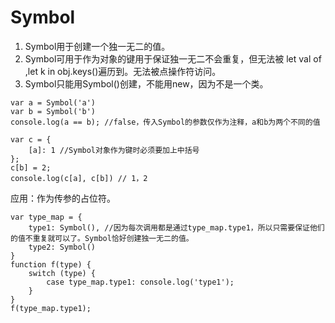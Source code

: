 # Symbol

1. Symbol用于创建一个独一无二的值。
2. Symbol可用于作为对象的键用于保证独一无二不会重复，但无法被 let val of ,let k in obj.keys()遍历到。无法被点操作符访问。
3. Symbol只能用Symbol()创建，不能用new，因为不是一个类。

```
var a = Symbol('a')
var b = Symbol('b')
console.log(a == b); //false，传入Symbol的参数仅作为注释，a和b为两个不同的值
```
```
var c = {
    [a]: 1 //Symbol对象作为键时必须要加上中括号
};
c[b] = 2;
console.log(c[a], c[b]) // 1，2
```

应用：作为传参的占位符。
```
var type_map = {
    type1: Symbol(), //因为每次调用都是通过type_map.type1，所以只需要保证他们的值不重复就可以了。Symbol恰好创建独一无二的值。
    type2: Symbol()
}
function f(type) {
    switch (type) {
        case type_map.type1: console.log('type1');
    }
}
f(type_map.type1);
```